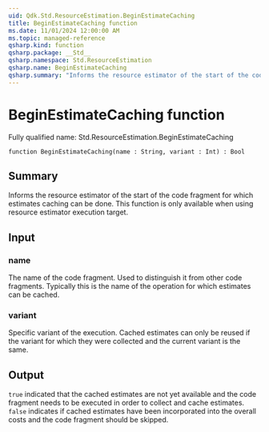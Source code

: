 ```yaml
---
uid: Qdk.Std.ResourceEstimation.BeginEstimateCaching
title: BeginEstimateCaching function
ms.date: 11/01/2024 12:00:00 AM
ms.topic: managed-reference
qsharp.kind: function
qsharp.package: __Std__
qsharp.namespace: Std.ResourceEstimation
qsharp.name: BeginEstimateCaching
qsharp.summary: "Informs the resource estimator of the start of the code fragment for which estimates caching can be done. This function is only available when using resource estimator execution target."
---
```


# BeginEstimateCaching function

Fully qualified name: Std.ResourceEstimation.BeginEstimateCaching

```qsharp
function BeginEstimateCaching(name : String, variant : Int) : Bool
```

## Summary
Informs the resource estimator of the start of the code fragment
for which estimates caching can be done. This function
is only available when using resource estimator execution target.

## Input
### name
The name of the code fragment. Used to distinguish it from other code fragments.
Typically this is the name of the operation for which estimates can be cached.
### variant
Specific variant of the execution. Cached estimates can only be reused if the
variant for which they were collected and the current variant is the same.

## Output
`true` indicated that the cached estimates are not yet available and the code fragment
needs to be executed in order to collect and cache estimates.
`false` indicates if cached estimates have been incorporated into the overall costs
and the code fragment should be skipped.
